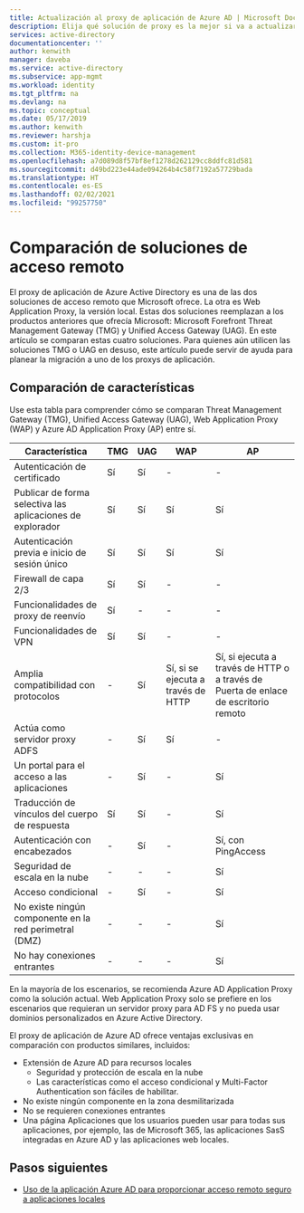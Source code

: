 ```yaml
---
title: Actualización al proxy de aplicación de Azure AD | Microsoft Docs
description: Elija qué solución de proxy es la mejor si va a actualizar desde Microsoft Forefront o Unified Access Gateway.
services: active-directory
documentationcenter: ''
author: kenwith
manager: daveba
ms.service: active-directory
ms.subservice: app-mgmt
ms.workload: identity
ms.tgt_pltfrm: na
ms.devlang: na
ms.topic: conceptual
ms.date: 05/17/2019
ms.author: kenwith
ms.reviewer: harshja
ms.custom: it-pro
ms.collection: M365-identity-device-management
ms.openlocfilehash: a7d089d8f57bf8ef1278d262129cc8ddfc81d581
ms.sourcegitcommit: d49bd223e44ade094264b4c58f7192a57729bada
ms.translationtype: HT
ms.contentlocale: es-ES
ms.lasthandoff: 02/02/2021
ms.locfileid: "99257750"
---
```

# <a name="compare-remote-access-solutions"></a>Comparación de soluciones de acceso remoto

El proxy de aplicación de Azure Active Directory es una de las dos soluciones de acceso remoto que Microsoft ofrece. La otra es Web Application Proxy, la versión local. Estas dos soluciones reemplazan a los productos anteriores que ofrecía Microsoft: Microsoft Forefront Threat Management Gateway (TMG) y Unified Access Gateway (UAG). En este artículo se comparan estas cuatro soluciones. Para quienes aún utilicen las soluciones TMG o UAG en desuso, este artículo puede servir de ayuda para planear la migración a uno de los proxys de aplicación. 


## <a name="feature-comparison"></a>Comparación de características

Use esta tabla para comprender cómo se comparan Threat Management Gateway (TMG), Unified Access Gateway (UAG), Web Application Proxy (WAP) y Azure AD Application Proxy (AP) entre sí.

| Característica | TMG | UAG | WAP | AP |
| ------- | --- | --- | --- | --- |
| Autenticación de certificado | Sí | Sí | - | - |
| Publicar de forma selectiva las aplicaciones de explorador | Sí | Sí | Sí | Sí |
| Autenticación previa e inicio de sesión único | Sí | Sí | Sí | Sí | 
| Firewall de capa 2/3 | Sí | Sí | - | - |
| Funcionalidades de proxy de reenvío | Sí | - | - | - |
| Funcionalidades de VPN | Sí | Sí | - | - |
| Amplia compatibilidad con protocolos | - | Sí | Sí, si se ejecuta a través de HTTP | Sí, si ejecuta a través de HTTP o a través de Puerta de enlace de escritorio remoto |
| Actúa como servidor proxy ADFS | - | Sí | Sí | - |
| Un portal para el acceso a las aplicaciones | - | Sí | - | Sí |
| Traducción de vínculos del cuerpo de respuesta | Sí | Sí | - | Sí | 
| Autenticación con encabezados | - | Sí | - | Sí, con PingAccess | 
| Seguridad de escala en la nube | - | - | - | Sí | 
| Acceso condicional | - | Sí | - | Sí |
| No existe ningún componente en la red perimetral (DMZ) | - | - | - | Sí |
| No hay conexiones entrantes | - | - | - | Sí |

En la mayoría de los escenarios, se recomienda Azure AD Application Proxy como la solución actual. Web Application Proxy solo se prefiere en los escenarios que requieran un servidor proxy para AD FS y no pueda usar dominios personalizados en Azure Active Directory. 

El proxy de aplicación de Azure AD ofrece ventajas exclusivas en comparación con productos similares, incluidos:

- Extensión de Azure AD para recursos locales
   - Seguridad y protección de escala en la nube
   - Las características como el acceso condicional y Multi-Factor Authentication son fáciles de habilitar.
- No existe ningún componente en la zona desmilitarizada
- No se requieren conexiones entrantes
- Una página Aplicaciones que los usuarios pueden usar para todas sus aplicaciones, por ejemplo, las de Microsoft 365, las aplicaciones SasS integradas en Azure AD y las aplicaciones web locales. 


## <a name="next-steps"></a>Pasos siguientes

- [Uso de la aplicación Azure AD para proporcionar acceso remoto seguro a aplicaciones locales](application-proxy.md)
